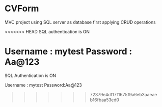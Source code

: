# CVForm
MVC project using SQL server as database first applying CRUD operations

<<<<<<< HEAD
SQL authentication is ON

Username : mytest
Password : Aa@123
=======
SQL Authentication is ON 

Username : mytest
Password:Aa@123
>>>>>>> 72379e4df17f1675f9a6eb3aaeaeb16fbaa53ed0
